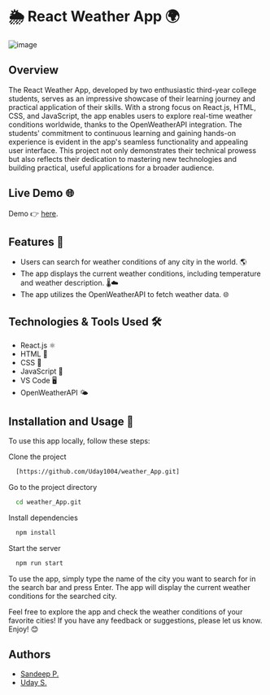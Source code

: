  # 🌦️ React Weather App 🌍

![image](https://github.com/Uday1004/weather_App/assets/127083445/d4e248bf-29fa-4bd4-95ce-ef92b48dc5c1)



## Overview
The React Weather App, developed by two enthusiastic third-year college students, serves as an impressive showcase of their learning journey and practical application of their skills. With a strong focus on React.js, HTML, CSS, and JavaScript, the app enables users to explore real-time weather conditions worldwide, thanks to the OpenWeatherAPI integration. The students' commitment to continuous learning and gaining hands-on experience is evident in the app's seamless functionality and appealing user interface. This project not only demonstrates their technical prowess but also reflects their dedication to mastering new technologies and building practical, useful applications for a broader audience.

## Live Demo 🌐

Demo 👉 [here](https://mausamui.netlify.app/).

## Features 🌟

- Users can search for weather conditions of any city in the world. 🌎
- The app displays the current weather conditions, including temperature and weather description. 🌡️☁️
- The app utilizes the OpenWeatherAPI to fetch weather data. 🌐

## Technologies & Tools Used 🛠️

- React.js ⚛️
- HTML 📄
- CSS 🎨
- JavaScript 🚀
- VS Code 🖥️
- OpenWeatherAPI 🌤️

## Installation and Usage 🚀

To use this app locally, follow these steps:

Clone the project

```bash
  [https://github.com/Uday1004/weather_App.git]
```

Go to the project directory

```bash
  cd weather_App.git
```

Install dependencies

```bash
  npm install
```

Start the server

```bash
  npm run start
```

To use the app, simply type the name of the city you want to search for in the search bar and press Enter. The app will display the current weather conditions for the searched city.

Feel free to explore the app and check the weather conditions of your favorite cities! If you have any feedback or suggestions, please let us know. Enjoy! 😊

## Authors

- [Sandeep P.](https://www.github.com/Sandy712)
- [Uday S.](https://www.github.com/Uday1004)
